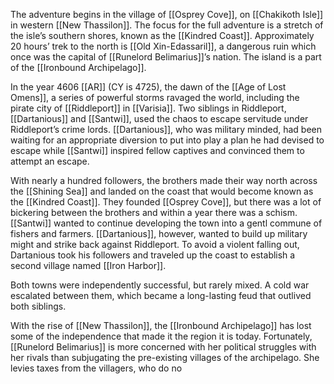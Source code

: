 The adventure begins in the village of [[Osprey Cove]], on [[Chakikoth Isle]] in western [[New Thassilon]]. The focus for the full adventure is a stretch of the isle’s southern shores, known as the [[Kindred Coast]]. Approximately 20 hours’ trek to the north is [[Old Xin-Edassaril]], a dangerous ruin which once was the capital of [[Runelord Belimarius]]’s nation. The island is a part of the [[Ironbound Archipelago]]. 

In the year 4606 [[AR]] (CY is 4725), the dawn of the [[Age of Lost Omens]], a series of powerful storms ravaged the world, including the pirate city of [[Riddleport]] in [[Varisia]]. Two siblings in Riddleport, [[Dartanious]] and [[Santwi]], used the chaos to escape servitude under Riddleport’s crime lords. [[Dartanious]], who was military minded, had been waiting for an appropriate diversion to put into play a plan he had devised to escape while [[Santwi]] inspired fellow captives and convinced them to attempt an escape.

With nearly a hundred followers, the brothers made their way north across the [[Shining Sea]] and landed on the coast that would become known as the [[Kindred Coast]]. They founded [[Osprey Cove]], but there was a lot of bickering between the brothers and within a year there was a schism. [[Santwi]] wanted to continue developing the town into a gentl commune of fishers and farmers. [[Dartanious]], however, wanted to build up military might and strike back against Riddleport. To avoid a violent falling out, Dartanious took his followers and traveled up the coast to establish a second village named [[Iron Harbor]].

Both towns were independently successful, but rarely mixed. A cold war escalated between them, which became a long-lasting feud that outlived both siblings.

With the rise of [[New Thassilon]], the [[Ironbound Archipelago]] has lost some of the independence that made it the region it is today. Fortunately, [[Runelord Belimarius]] is more concerned with her political struggles with her rivals than subjugating the pre-existing villages of the archipelago. She levies taxes from the villagers, who do no